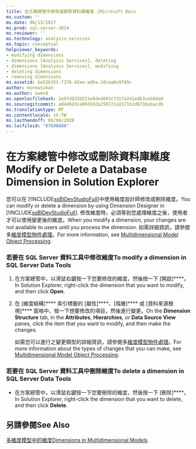```yaml
---
title: 在方案總管中修改或刪除資料庫維度 |Microsoft Docs
ms.custom: ''
ms.date: 06/13/2017
ms.prod: sql-server-2014
ms.reviewer: ''
ms.technology: analysis-services
ms.topic: conceptual
helpviewer_keywords:
- modifying dimensions
- dimensions [Analysis Services], deleting
- dimensions [Analysis Services], modifying
- deleting dimensions
- removing dimensions
ms.assetid: be52b351-f376-42ee-adba-2dcaa0c0f69c
author: minewiskan
ms.author: owend
ms.openlocfilehash: 2e9fd625b521e6de4693cf31fa2d1edb3ceb0da8
ms.sourcegitcommit: ad4d92dce894592a259721a1571b1d8736abacdb
ms.translationtype: MT
ms.contentlocale: zh-TW
ms.lasthandoff: 08/04/2020
ms.locfileid: "87698680"
---
```

# <a name="modify-or-delete-a-database-dimension-in-solution-explorer"></a><span data-ttu-id="6c4d8-102">在方案總管中修改或刪除資料庫維度</span><span class="sxs-lookup"><span data-stu-id="6c4d8-102">Modify or Delete a Database Dimension in Solution Explorer</span></span>
  <span data-ttu-id="6c4d8-103">您可以在 [!INCLUDE[ssBIDevStudioFull](../../includes/ssbidevstudiofull-md.md)]中使用維度設計師修改或刪除維度。</span><span class="sxs-lookup"><span data-stu-id="6c4d8-103">You can modify or delete a dimension by using Dimension Designer in [!INCLUDE[ssBIDevStudioFull](../../includes/ssbidevstudiofull-md.md)].</span></span> <span data-ttu-id="6c4d8-104">修改維度時，必須等到您處理維度之後，使用者才可以使用變更後的維度。</span><span class="sxs-lookup"><span data-stu-id="6c4d8-104">When you modify a dimension, your changes are not available to users until you process the dimension.</span></span> <span data-ttu-id="6c4d8-105">如需詳細資訊，請參閱多[維度模型物件處理](processing-a-multidimensional-model-analysis-services.md)。</span><span class="sxs-lookup"><span data-stu-id="6c4d8-105">For more information, see [Multidimensional Model Object Processing](processing-a-multidimensional-model-analysis-services.md).</span></span>  
  
### <a name="to-modify-a-dimension-in-sql-server-data-tools"></a><span data-ttu-id="6c4d8-106">若要在 SQL Server 資料工具中修改維度</span><span class="sxs-lookup"><span data-stu-id="6c4d8-106">To modify a dimension in SQL Server Data Tools</span></span>  
  
1.  <span data-ttu-id="6c4d8-107">在方案總管中，以滑鼠右鍵按一下您要修改的維度，然後按一下 [開啟]\*\*\*\*。</span><span class="sxs-lookup"><span data-stu-id="6c4d8-107">In Solution Explorer, right-click the dimension that you want to modify, and then click **Open**.</span></span>  
  
2.  <span data-ttu-id="6c4d8-108">在 [維度結構]\*\*\*\* 索引標籤的 [屬性]\*\*\*\*、[階層]\*\*\*\* 或 [資料來源檢視]\*\*\*\* 窗格中，按一下想要修改的項目，然後進行變更。</span><span class="sxs-lookup"><span data-stu-id="6c4d8-108">On the **Dimension Structure** tab, in the **Attributes**, **Hierarchies**, or **Data Source View** panes, click the item that you want to modify, and then make the changes.</span></span>  
  
     <span data-ttu-id="6c4d8-109">如需您可以進行之變更類型的詳細資訊，請參閱多[維度模型物件處理](processing-a-multidimensional-model-analysis-services.md)。</span><span class="sxs-lookup"><span data-stu-id="6c4d8-109">For more information about the types of changes that you can make, see [Multidimensional Model Object Processing](processing-a-multidimensional-model-analysis-services.md).</span></span>  
  
### <a name="to-delete-a-dimension-in-sql-server-data-tools"></a><span data-ttu-id="6c4d8-110">若要在 SQL Server 資料工具中刪除維度</span><span class="sxs-lookup"><span data-stu-id="6c4d8-110">To delete a dimension in SQL Server Data Tools</span></span>  
  
-   <span data-ttu-id="6c4d8-111">在方案總管中，以滑鼠右鍵按一下您要刪除的維度，然後按一下 [刪除]\*\*\*\*。</span><span class="sxs-lookup"><span data-stu-id="6c4d8-111">In Solution Explorer, right-click the dimension that you want to delete, and then click **Delete**.</span></span>  
  
## <a name="see-also"></a><span data-ttu-id="6c4d8-112">另請參閱</span><span class="sxs-lookup"><span data-stu-id="6c4d8-112">See Also</span></span>  
 [<span data-ttu-id="6c4d8-113">多維度模型中的維度</span><span class="sxs-lookup"><span data-stu-id="6c4d8-113">Dimensions in Multidimensional Models</span></span>](dimensions-in-multidimensional-models.md)  
  
  
